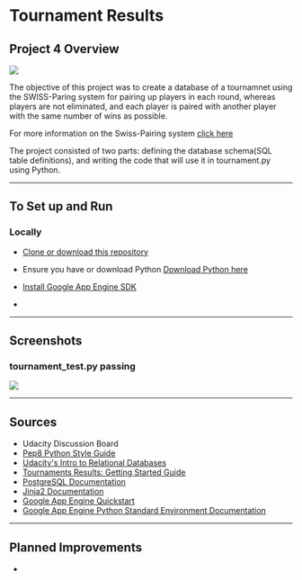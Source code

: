 # Tournament Results 

## Project 4 Overview

![](http://progressed.io/bar/40?title=Progress)

The objective of this project was to create a database of a tournamnet using the SWISS-Paring system for pairing up players in each round, whereas players are not eliminated, and each player is paired with another player with the same number of wins as possible. 

For more information on the Swiss-Pairing system [click here](https://en.wikipedia.org/wiki/Swiss-system_tournament)

 The project consisted of two parts: defining the database schema(SQL table definitions), and writing the code that will use it in tournament.py using Python. 

___

## To Set up and Run

### Locally 

* [Clone or download this repository](https://github.com/eddiebrunson/FSND-Tournament-Results.git)


* Ensure you have or download Python [Download Python here](https://www.python.org/downloads/)
* [Install Google App Engine SDK](https://cloud.google.com/appengine/docs/python/download)

* 



___

## Screenshots

### tournament_test.py passing

![](SS_Welcome_Page.png)  




---

## Sources

* Udacity Discussion Board
* [Pep8 Python Style Guide](https://www.python.org/dev/peps/pep-0008/)
* [Udacity's Intro to Relational Databases](https://www.udacity.com/course/intro-to-relational-databases--ud197)
* [Tournaments Results: Getting Started Guide](https://docs.google.com/document/d/16IgOm4XprTaKxAa8w02y028oBECOoB1EI1ReddADEeY/pub?embedded=true)
* [PostgreSQL Documentation](https://www.postgresql.org/docs/9.6/static/index.html)
* [Jinja2 Documentation](http://jinja.pocoo.org/docs/dev/) 
* [Google App Engine Quickstart](https://cloud.google.com/appengine/docs/python/quickstart)
* [Google App Engine Python Standard Environment Documentation](https://cloud.google.com/appengine/docs/python/)





---
## Planned Improvements

* 

